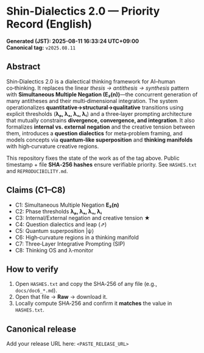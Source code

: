 # Shin-Dialectics 2.0 — Priority Record (English)

**Generated (JST): 2025-08-11 16:33:24 UTC+09:00**  
**Canonical tag:** `v2025.08.11`

## Abstract
Shin‑Dialectics 2.0 is a dialectical thinking framework for AI–human co‑thinking. It replaces the linear *thesis → antithesis → synthesis* pattern with **Simultaneous Multiple Negation (E₂(n))**—the concurrent generation of many antitheses and their multi‑dimensional integration. The system operationalizes **quantitative→structural→qualitative** transitions using explicit thresholds (**λₚ, λₐ, λₛ, λᵢ**) and a three‑layer prompting architecture that mutually constrains **divergence, convergence, and integration**. It also formalizes **internal vs. external negation** and the creative tension between them, introduces a **question dialectics** for meta‑problem framing, and models concepts via **quantum‑like superposition** and **thinking manifolds** with high‑curvature creative regions.

This repository fixes the state of the work as of the tag above. Public timestamp + file **SHA‑256 hashes** ensure verifiable priority. See `HASHES.txt` and `REPRODUCIBILITY.md`.

## Claims (C1–C8)
- C1: Simultaneous Multiple Negation **E₂(n)**
- C2: Phase thresholds **λₚ, λₐ, λₛ, λᵢ**
- C3: Internal/External negation and creative tension ★
- C4: Question dialectics and leap (⇗)
- C5: Quantum superposition \|ψ⟩
- C6: High‑curvature regions in a thinking manifold
- C7: Three‑Layer Integrative Prompting (SIP)
- C8: Thinking OS and λ‑monitor

## How to verify
1. Open `HASHES.txt` and copy the SHA‑256 of any file (e.g., `docs/doc6_*.md`).  
2. Open that file → **Raw** → download it.  
3. Locally compute SHA‑256 and confirm it **matches** the value in `HASHES.txt`.

## Canonical release
Add your release URL here: `<PASTE_RELEASE_URL>`
